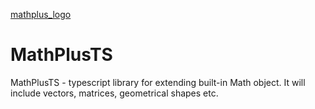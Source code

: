 [mathplus_logo](./src/logo.png)

# MathPlusTS

MathPlusTS - typescript library for extending built-in Math object. It will include vectors, matrices, geometrical shapes etc.